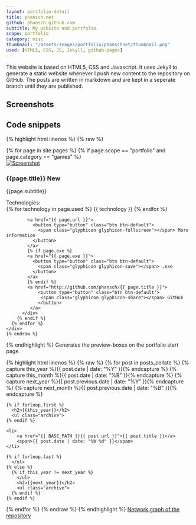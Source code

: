```yaml
---
layout: portfolio-detail
title: phansch.net
github: phansch.github.com
subtitle: My website and portfolio.
scope: portfolio
category: misc
thumbnail: "/assets/images/portfolio/phanschnet/thumbnail.png"
used: [HTML5, CSS, JS, Jekyll, github-pages]
---
```


This website is based on HTML5, CSS and Javascript. It uses Jekyll to generate a static website whenever I push new content to the repository on GitHub. The posts are written in markdown and are kept in a seperate branch until they are published.

<h2 id="screenshots">Screenshots</h2>

<h2 id="snippets">Code snippets</h2>

{% highlight html linenos %}
{% raw %}
 <div class="row">
      {% for page in site.pages %}
        {% if page.scope == "portfolio" and page.category == "games" %}
          <div class="col-md-4">
            <a href="{{page.url}}" class="thumbnail">
              <img src="{{page.thumbnail}}" alt="Screenshot">
            </a>
            <h3>{{page.title}} <span class="label label-primary">New</span></h3>
            <p style="text-align:justify">{{page.subtitle}}</p>
            Technologies: <br />
            {% for technology in page.used %}
            <span class="label label-default">{{ technology }}</span>
            {% endfor %}
            
            <a href="{{ page.url }}">
              <button type="button" class="btn btn-default">
                <span class="glyphicon glyphicon-fullscreen"></span> More information
              </button>
            </a>
            {% if page.exe %}
            <a href="{{ page.exe }}">
              <button type="button" class="btn btn-default">
                <span class="glyphicon glyphicon-save"></span> .exe
              </button>
            </a>
            {% endif %}
            <a href="http://github.com/phansch/{{ page.title }}">
            	<button type="button" class="btn btn-default">
            	 <span class="glyphicon glyphicon-share"></span> GitHub
            	</button>
        	 </a>
          </div>
        {% endif %}
      {% endfor %}
    </div>
    {% endraw %}
{% endhighlight %}
Generates the preview-boxes on the portfolio start page.

{% highlight html linenos %}
{% raw %}
{% for post in posts_collate  %}
    {% capture this_year %}{{ post.date | date: "%Y" }}{% endcapture %}
    {% capture this_month %}{{ post.date | date: "%B" }}{% endcapture %}
    {% capture next_year %}{{ post.previous.date | date: "%Y" }}{% endcapture %}
    {% capture next_month %}{{ post.previous.date | date: "%B" }}{% endcapture %}

    {% if forloop.first %}
      <h2>{{this_year}}</h2>
      <ul class="archive">
    {% endif %}

    <li>
	    <a href="{{ BASE_PATH }}{{ post.url }}">{{ post.title }}</a> 
	    <span>{{ post.date | date: "%b %d" }}</span>
    </li>

    {% if forloop.last %}
      </ul>
    {% else %}
      {% if this_year != next_year %}
        </ul>
        <h2>{{next_year}}</h2>
        <ul class="archive">
      {% endif %}
    {% endif %}
  {% endfor %}
  {% endraw %}
{% endhighlight %}
[Network graph of the repository](https://github.com/phansch/phansch.github.com/network)